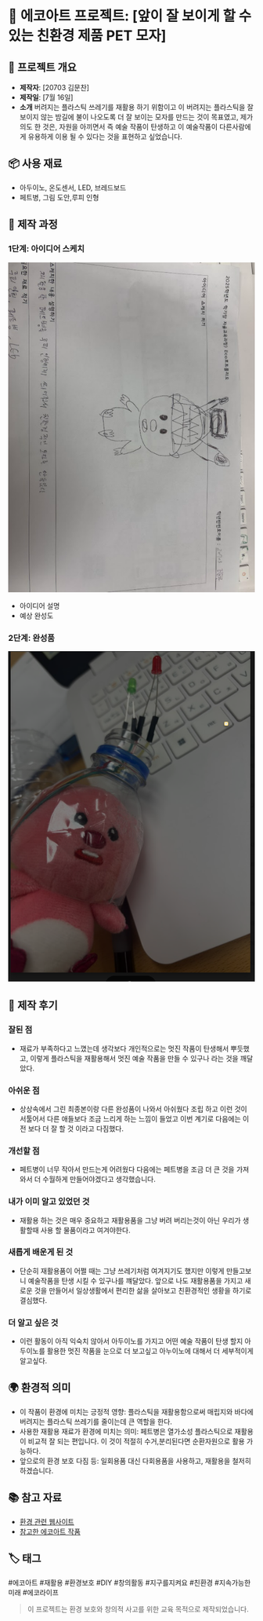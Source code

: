 # 🌱 에코아트 프로젝트: [앞이 잘 보이게 할 수 있는 친환경 제품 PET 모자]

## 📖 프로젝트 개요
- **제작자**: [20703 김문찬]
- **제작일**: [7월 16일]
- **소개**
버려지는 플라스틱 쓰레기를 재활용 하기 위함이고 이 버려지는 플라스틱을 잘 보이지 않는 밤길에 불이 나오도록 더 잘 보이는 모자를 만드는 것이 목표였고,
제가 의도 한 것은, 자원을 아끼면서 즉 예술 작품이 탄생하고 이 예술작품이 다른사람에게 유용하게 이용 될 수 있다는 것을 표현하고 싶었습니다.

## 📦 사용 재료
- 아두이노, 온도센서, LED, 브레드보드
- 페트병, 그림 도안,루피 인형

## 🔧 제작 과정

### 1단계: 아이디어 스케치
![스케치 이미지](QWER.png)
- 아이디어 설명
- 예상 완성도

### 2단계: 완성품
![완성품 1]( FO.png
)

## 💭 제작 후기
### 잘된 점
- 재료가 부족하다고 느꼈는데 생각보다 개인적으로는 멋진 작품이 탄생해서 뿌듯했고, 이렇게 플라스틱을 재활용해서
  멋진 예술 작품을 만들 수 있구나 라는 것을 깨달았다.

### 아쉬운 점
- 상상속에서 그린 최종본이랑 다른 완성품이 나와서 아쉬웠다 조립 하고 이런 것이 서툴어서 다른 애들보다 조금 느리게
  하는 느낌이 들었고 이번 계기로 다음에는 이전 보다 더 잘 할 것 이라고 다짐했다.

### 개선할 점
- 페트병이 너무 작아서 만드는게 어려웠다 다음에는 페트병을 조금 더 큰 것을 가져와서 더 수월하게 만들어야겠다고 생각했습니다.

### 내가 이미 알고 있었던 것
- 재활용 하는 것은 매우 중요하고 재활용품을 그냥 버려 버리는것이 아닌 우리가 생활할때 사용 할 물품이라고 여겨야한다.

### 새롭게 배운게 된 것
- 단순히 재활용품이 어쩔 때는 그냥 쓰레기처럼 여겨지기도 했지만 이렇게 만들고보니 예술작품을 탄생 시킬 수 있구나를 꺠달았다.
  앞으로 나도 재활용품을 가지고 새로운 것을 만들어서 일상생활에서 편리한 삶을 살아보고 친환경적인 생황을 하기로 결심했다.

### 더 알고 싶은 것
- 이런 활동이 아직 익숙치 않아서 아두이노를 가지고 어떤 예술 작품이 탄생 할지 아두이노를 활용한 멋진 작품을
  눈으로 더 보고싶고 아누이노에 대해서 더 세부적이게 알고싶다.

## 🌍 환경적 의미
- 이 작품이 환경에 미치는 긍정적 영향: 플라스틱을 재활용함으로써 매립지와 바다에 버려지는 플라스틱 쓰레기를 줄이는데 큰 역할을 한다.
- 사용한 재활용 재료가 환경에 미치는 의미: 페트병은 열가소성 플라스틱으로 재활용이 비교적 잘 되는 편입니다. 이 것이 적절히 수거,분리된다면 순환자원으로 활용 가능하다.
- 앞으로의 환경 보호 다짐 등: 일회용품 대신 다회용품을 사용하고, 재활용을 철저히 하겠습니다.

## 📚 참고 자료
- [환경 관련 웹사이트](https://www.worldwildlife.org/)
- [참고한 에코아트 작품](https://www.greenpeace.org/korea)

## 🏷️ 태그
#에코아트 #재활용 #환경보호 #DIY #창의활동
#지구를지켜요 #친환경 #지속가능한미래 #에코라이프


> 이 프로젝트는 환경 보호와 창의적 사고를 위한 교육 목적으로 제작되었습니다.
